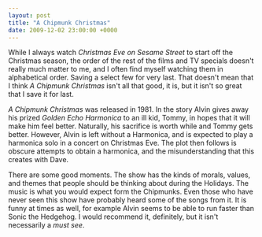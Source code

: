 ```yaml
---
layout: post
title: "A Chipmunk Christmas"
date: 2009-12-02 23:00:00 +0000
---
```

While I always watch <i>Christmas Eve on Sesame Street</i> to start off the Christmas season, the order of the rest of the films and TV specials doesn't really much matter to me, and I often find myself watching them in alphabetical order. Saving a select few for very last. That doesn't mean that I think <i>A Chipmunk Christmas</i> isn't all that good, it is, but it isn't so great that I save it for last.

<i>A Chipmunk Christmas</i> was released in 1981. In the story Alvin gives away his prized <i>Golden Echo Harmonica</i> to an ill kid, Tommy, in hopes that it will make him feel better. Naturally, his sacrifice is worth while and Tommy gets better. However, Alvin is left without a Harmonica, and is expected to play a harmonica solo in a concert on Christmas Eve. The plot then follows is obscure attempts to obtain a harmonica, and the misunderstanding that this creates with Dave.

There are some good moments. The show has the kinds of morals, values, and themes that people should be thinking about during the Holidays. The music is what you would expect form the Chipmunks. Even those who have never seen this show have probably heard some of the songs from it. It is funny at times as well, for example Alvin seems to be able to run faster than Sonic the Hedgehog. I would recommend it, definitely, but it isn't necessarily a <i>must see</i>.
